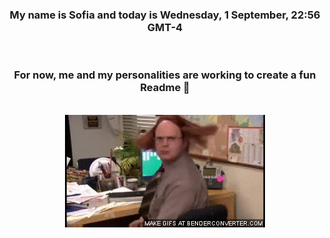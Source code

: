 


<div align="center">
<h3 >My name is Sofia and today is Wednesday, 1 September, 22:56 GMT-4</h3><br>
<h3 >For now, me and my personalities are working to create a fun Readme 👋
</h3><br>
<img src='img/dwight.gif' alt='working...'/>
</div>
